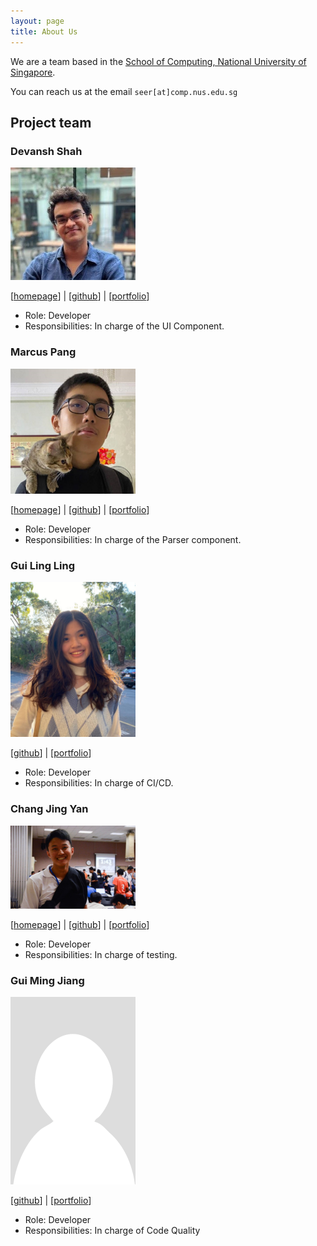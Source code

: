 ```yaml
---
layout: page
title: About Us
---
```


We are a team based in the [School of Computing, National University of Singapore](http://www.comp.nus.edu.sg).

You can reach us at the email `seer[at]comp.nus.edu.sg`

## Project team

### Devansh Shah

<img src="images/devanshshah1309.png" width="200px">

[[homepage](https://www.linkedin.com/in/devansh-shah-305a59201/)] | [[github](https://github.com/devanshshah1309)] | [[portfolio](team/devanshshah1309.md)]

* Role: Developer
* Responsibilities: In charge of the UI Component.

### Marcus Pang

<img src="images/marcuspang.png" width="200px">

[[homepage](https://www.linkedin.com/in/marcus-pang-yu-yang/)] | [[github](http://github.com/marcuspang)] | [[portfolio](team/marcuspang.md)]

* Role: Developer
* Responsibilities: In charge of the Parser component.

### Gui Ling Ling

<img src="images/ling-ui.png" width="200px">

[[github](http://github.com/ling-ui)] | [[portfolio](team/ling-ui.md)]

* Role: Developer
* Responsibilities: In charge of CI/CD.


### Chang Jing Yan

<img src="images/changjy44.png" width="200px">

[[homepage](https://www.linkedin.com/in/chang-jing-yan-079928146/)] | [[github](http://github.com/changjy44)] | [[portfolio](team/changjy44.md)]

* Role: Developer
* Responsibilities: In charge of testing.


### Gui Ming Jiang

<img src="images/mjgui.png" width="200px">

[[github](http://github.com/mjgui)] |
[[portfolio](team/mjgui.md)]

* Role: Developer
* Responsibilities: In charge of Code Quality
